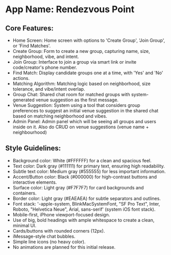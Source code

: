 # **App Name**: Rendezvous Point

## Core Features:

- Home Screen: Home screen with options to 'Create Group', 'Join Group', or 'Find Matches'.
- Create Group: Form to create a new group, capturing name, size, neighborhood, vibe, and intent.
- Join Group: Interface to join a group via smart link or invite code/creator's phone number.
- Find Match: Display candidate groups one at a time, with 'Yes' and 'No' actions.
- Matching Algorithm: Matching logic based on neighborhood, size tolerance, and vibe/intent overlap.
- Group Chat: Shared chat room for matched groups with system-generated venue suggestion as the first message.
- Venue Suggestion: System using a tool that considers group preferences to suggest an initial venue suggestion in the shared chat based on matching neighborhood and vibes.
- Admin Panel: Admin panel which will be seeing all groups and users inside on it. Also do CRUD on venue suggestions (venue name + neighbourhood)

## Style Guidelines:

- Background color: White (#FFFFFF) for a clean and spacious feel.
- Text color: Dark gray (#111111) for primary text, ensuring high readability.
- Subtle text color: Medium gray (#555555) for less important information.
- Accent/Button color: Black (#000000) for high-contrast buttons and interactive elements.
- Surface color: Light gray (#F7F7F7) for card backgrounds and containers.
- Border color: Light gray (#EAEAEA) for subtle separators and outlines.
- Font stack: '-apple-system, BlinkMacSystemFont, "SF Pro Text", Inter, Roboto, "Helvetica Neue", Arial, sans-serif' (system iOS font stack).
- Mobile-first, iPhone viewport-focused design.
- Use of big, bold headings with ample whitespace to create a clean, minimal UI.
- Cards/buttons with rounded corners (12px).
- iMessage-style chat bubbles.
- Simple line icons (no heavy color).
- No animations are planned for this initial release.